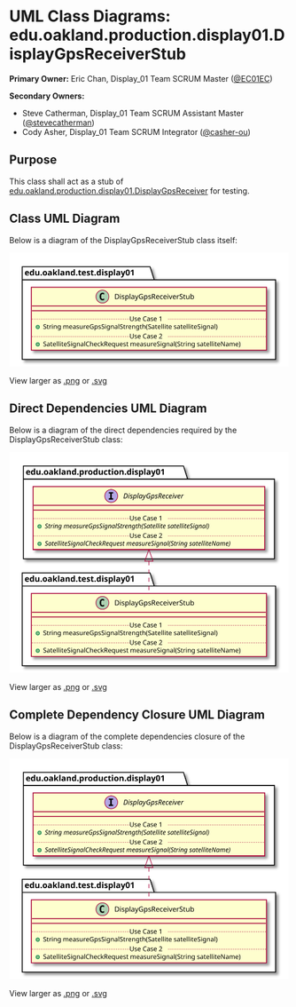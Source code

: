 # UML Class Diagrams: edu.oakland.production.display01.DisplayGpsReceiverStub

**Primary Owner:** Eric Chan, Display_01 Team SCRUM Master ([@EC01EC](https://github.com/EC01EC/))

**Secondary Owners:**

- Steve Catherman, Display_01 Team SCRUM Assistant Master ([@stevecatherman](https://github.com/stevecatherman/))
- Cody Asher, Display_01 Team SCRUM Integrator ([@casher-ou](https://github.com/casher-ou/))

## Purpose

This class shall act as a stub of [edu.oakland.production.display01.DisplayGpsReceiver](../../production/DisplayGpsReceiver) for testing.

## Class UML Diagram

Below is a diagram of the DisplayGpsReceiverStub class itself:

![DisplayGpsReceiverStub](./DisplayGpsReceiverStub.svg)

View larger as [.png](./DisplayGpsReceiverStub.png) or [.svg](./DisplayGpsReceiverStub.svg)

## Direct Dependencies UML Diagram

Below is a diagram of the direct dependencies required by the DisplayGpsReceiverStub class:

![DisplayGpsReceiverStub Direct Dependencies](./DisplayGpsReceiverStub_DirectDependencies.svg)

View larger as [.png](./DisplayGpsReceiverStub_DirectDependencies.png) or [.svg](./DisplayGpsReceiverStub_DirectDependencies.svg)

## Complete Dependency Closure UML Diagram

Below is a diagram of the complete dependencies closure of the DisplayGpsReceiverStub class:

![DisplayGpsReceiverStub Dependency Closure](./DisplayGpsReceiverStub_Closure.svg)

View larger as [.png](./DisplayGpsReceiverStub_Closure.png) or [.svg](./DisplayGpsReceiverStub_Closure.svg)
